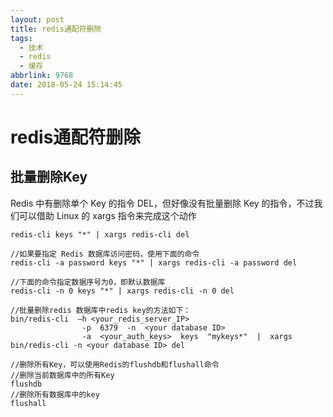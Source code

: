 ```yaml
---
layout: post
title: redis通配符删除
tags:
  - 技术
  - redis
  - 缓存
abbrlink: 9768
date: 2018-05-24 15:14:45
---
```


# redis通配符删除

## 批量删除Key
Redis 中有删除单个 Key 的指令 DEL，但好像没有批量删除 Key 的指令，不过我们可以借助 Linux 的 xargs 指令来完成这个动作

```
redis-cli keys "*" | xargs redis-cli del
```

```
//如果要指定 Redis 数据库访问密码，使用下面的命令
redis-cli -a password keys "*" | xargs redis-cli -a password del  

//下面的命令指定数据序号为0，即默认数据库  
redis-cli -n 0 keys "*" | xargs redis-cli -n 0 del  
```

```
//批量删除redis 数据库中redis key的方法如下：
bin/redis-cli  –h <your_redis_server_IP>
                -p  6379  -n  <your database ID>
                -a  <your_auth_keys>  keys  "mykeys*"  |  xargs bin/redis-cli -n <your database ID> del
```

```
//删除所有Key，可以使用Redis的flushdb和flushall命令
//删除当前数据库中的所有Key  
flushdb  
//删除所有数据库中的key  
flushall  
```
